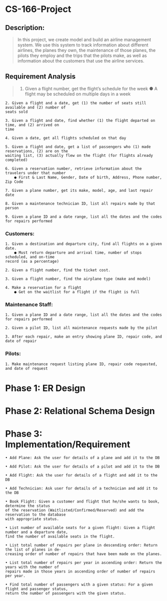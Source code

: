  # CS-166-Project 
## Description:
 > In this project, we create model and build an airline management system. We use this
system to track information about different airlines, the planes they own, the maintenance of
those planes, the pilots they employ and the trips that the pilots make, as well as information
about the customers that use the airline services.



## Requirement Analysis

 > 1. Given a flight number, get the flight’s schedule for the week
	● A flight may be scheduled on multiple days in a week

```
2. Given a flight and a date, get (1) the number of seats still available and (2) number of
seats sold
```
```
3. Given a flight and date, find whether (1) the flight departed on time, and (2) arrived on
time
```
```
4. Given a date, get all flights scheduled on that day
```
```
5. Given a flight and date, get a list of passengers who (1) made reservations, (2) are on the
waiting list, (3) actually flew on the flight (for flights already completed)
```
```
6. Given a reservation number, retrieve information about the travelers under that number
	● First & Last Name, Gender, Date of birth, Address, Phone number, Zip Code
```
```
7. Given a plane number, get its make, model, age, and last repair date
```
```
8. Given a maintenance technician ID, list all repairs made by that person
```
```
9. Given a plane ID and a date range, list all the dates and the codes for repairs performed
```
### Customers:
```
1. Given a destination and departure city, find all flights on a given date.
	● Must return departure and arrival time, number of stops scheduled, and on-time
record (as a percentage)
```
```
2. Given a flight number, find the ticket cost.
```
```
3. Given a flight number, find the airplane type (make and model)
```
```
4. Make a reservation for a flight
	● Get on the waitlist for a flight if the flight is full
```
### Maintenance Staff:
```
1. Given a plane ID and a date range, list all the dates and the codes for repairs performed
```
```
2. Given a pilot ID, list all maintenance requests made by the pilot
```
```
3. After each repair, make an entry showing plane ID, repair code, and date of repair
```
### Pilots:
```
1. Make maintenance request listing plane ID, repair code requested, and date of request
```


# Phase 1: ER Design




# Phase 2: Relational Schema Design




# Phase 3: Implementation/Requirement
```
• Add Plane: Ask the user for details of a plane and add it to the DB
```
```
• Add Pilot: Ask the user for details of a pilot and add it to the DB
```
```
• Add Flight: Ask the user for details of a flight and add it to the DB
```
```
• Add Technician: Ask user for details of a technician and add it to the DB
```
```
• Book Flight: Given a customer and flight that he/she wants to book, determine the status
of the reservation (Waitlisted/Confirmed/Reserved) and add the reservation to the database
with appropriate status.
```
```
• List number of available seats for a given flight: Given a flight number and a departure date,
find the number of available seats in the flight.
```
```
• List total number of repairs per plane in descending order: Return the list of planes in de-
creasing order of number of repairs that have been made on the planes.
```
```
• List total number of repairs per year in ascending order: Return the years with the number of
repairs made in those years in ascending order of number of repairs per year.
```
```
• Find total number of passengers with a given status: For a given flight and passenger status,
return the number of passengers with the given status.
```
